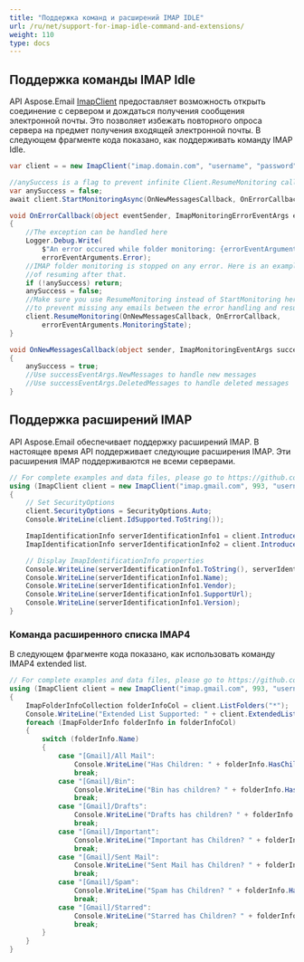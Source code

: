 ```yaml
---
title: "Поддержка команд и расширений IMAP IDLE"
url: /ru/net/support-for-imap-idle-command-and-extensions/
weight: 110
type: docs
---
```



## **Поддержка команды IMAP Idle**

API Aspose.Email [ImapClient](https://reference.aspose.com/email/net/aspose.email.clients.imap/imapclient/) предоставляет возможность открыть соединение с сервером и дождаться получения сообщения электронной почты. Это позволяет избежать повторного опроса сервера на предмет получения входящей электронной почты. В следующем фрагменте кода показано, как поддерживать команду IMAP Idle.

```csharp
var client = = new ImapClient("imap.domain.com", "username", "password");

//anySuccess is a flag to prevent infinite Client.ResumeMonitoring calls
var anySuccess = false;
await client.StartMonitoringAsync(OnNewMessagesCallback, OnErrorCallback);

void OnErrorCallback(object eventSender, ImapMonitoringErrorEventArgs errorEventArguments)
{
    //The exception can be handled here
    Logger.Debug.Write(
        $"An error occured while folder monitoring: {errorEventArguments.FolderName}",
        errorEventArguments.Error);
    //IMAP folder monitoring is stopped on any error. Here is an example
    //of resuming after that.
    if (!anySuccess) return;
    anySuccess = false;
    //Make sure you use ResumeMonitoring instead of StartMonitoring here
    //to prevent missing any emails between the error handling and resuming.
    client.ResumeMonitoring(OnNewMessagesCallback, OnErrorCallback,
        errorEventArguments.MonitoringState);
}

void OnNewMessagesCallback(object sender, ImapMonitoringEventArgs successEventArgs)
{
    anySuccess = true;
    //Use successEventArgs.NewMessages to handle new messages
    //Use successEventArgs.DeletedMessages to handle deleted messages
}
```

## **Поддержка расширений IMAP**

API Aspose.Email обеспечивает поддержку расширений IMAP. В настоящее время API поддерживает следующие расширения IMAP. Эти расширения IMAP поддерживаются не всеми серверами.

```csharp
// For complete examples and data files, please go to https://github.com/aspose-email/Aspose.Email-for-.NET
using (ImapClient client = new ImapClient("imap.gmail.com", 993, "username", "password"))
{
    // Set SecurityOptions
    client.SecurityOptions = SecurityOptions.Auto;
    Console.WriteLine(client.IdSupported.ToString());

    ImapIdentificationInfo serverIdentificationInfo1 = client.IntroduceClient();
    ImapIdentificationInfo serverIdentificationInfo2 = client.IntroduceClient(ImapIdentificationInfo.DefaultValue);

    // Display ImapIdentificationInfo properties
    Console.WriteLine(serverIdentificationInfo1.ToString(), serverIdentificationInfo2);
    Console.WriteLine(serverIdentificationInfo1.Name);
    Console.WriteLine(serverIdentificationInfo1.Vendor);
    Console.WriteLine(serverIdentificationInfo1.SupportUrl);
    Console.WriteLine(serverIdentificationInfo1.Version);
}
```

### **Команда расширенного списка IMAP4**

В следующем фрагменте кода показано, как использовать команду IMAP4 extended list.

```csharp
// For complete examples and data files, please go to https://github.com/aspose-email/Aspose.Email-for-.NET
using (ImapClient client = new ImapClient("imap.gmail.com", 993, "username", "password"))
{
    ImapFolderInfoCollection folderInfoCol = client.ListFolders("*");
    Console.WriteLine("Extended List Supported: " + client.ExtendedListSupported);
    foreach (ImapFolderInfo folderInfo in folderInfoCol)
    {
        switch (folderInfo.Name)
        {
            case "[Gmail]/All Mail":
                Console.WriteLine("Has Children: " + folderInfo.HasChildren);
                break;
            case "[Gmail]/Bin":
                Console.WriteLine("Bin has children? " + folderInfo.HasChildren);
                break;
            case "[Gmail]/Drafts":
                Console.WriteLine("Drafts has children? " + folderInfo.HasChildren);
                break;
            case "[Gmail]/Important":
                Console.WriteLine("Important has Children? " + folderInfo.HasChildren);
                break;
            case "[Gmail]/Sent Mail":
                Console.WriteLine("Sent Mail has Children? " + folderInfo.HasChildren);
                break;
            case "[Gmail]/Spam":
                Console.WriteLine("Spam has Children? " + folderInfo.HasChildren);
                break;
            case "[Gmail]/Starred":
                Console.WriteLine("Starred has Children? " + folderInfo.HasChildren);
                break;
        }
    }
}
```
